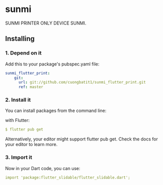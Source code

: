 # sunmi

SUNMI PRINTER ONLY DEVICE SUNMI.


## Installing

### 1. Depend on it

Add this to your package's pubspec.yaml file:

```yaml
sunmi_flutter_print: 
    git:
      url: git://github.com/cuongbatit1/sunmi_flutter_print.git
      ref: master
```
### 2. Install it

You can install packages from the command line:

with Flutter:

```yaml
$ flutter pub get
```
Alternatively, your editor might support flutter pub get. Check the docs for your editor to learn more.

### 3. Import it

Now in your Dart code, you can use:

```yaml
import 'package:flutter_slidable/flutter_slidable.dart';
```
  
